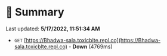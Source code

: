 # 📖 Summary
Last updated: **5/17/2022, 11:51:34 AM**

- `GET` [https://Bhadwa-sala.toxicblte.repl.co](https://Bhadwa-sala.toxicblte.repl.co) - **Down** (4769ms)
